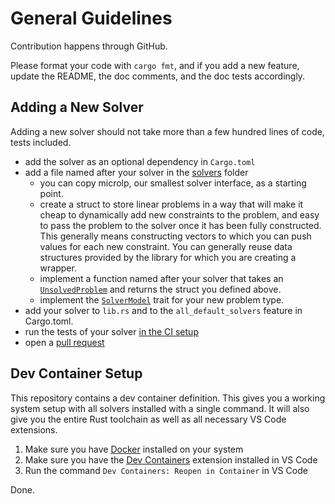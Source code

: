 # General Guidelines

Contribution happens through GitHub.

Please format your code with `cargo fmt`, and if you add a new feature, update the README, the doc comments, and the doc tests accordingly.

## Adding a New Solver

Adding a new solver should not take more than a few hundred lines of code, tests included.

- add the solver as an optional dependency in `Cargo.toml`
- add a file named after your solver in the [solvers](./src/solvers) folder
  - you can copy microlp, our smallest solver interface, as a starting point.
  - create a struct to store linear problems in a way that will make it cheap to dynamically add new constraints to the problem,
    and easy to pass the problem to the solver once it has been fully constructed.
    This generally means constructing vectors to which you can push values for each new constraint.
    You can generally reuse data structures provided by the library for which you are creating a wrapper.
  - implement a function named after your solver that takes an [`UnsolvedProblem`](https://docs.rs/good_lp/latest/good_lp/variable/struct.UnsolvedProblem.html) and returns the struct you defined above.
  - implement the [`SolverModel`](https://docs.rs/good_lp/latest/good_lp/index.html#reexport.SolverModel) trait for your new problem type.
- add your solver to `lib.rs` and to the `all_default_solvers` feature in Cargo.toml.
- run the tests of your solver [in the CI setup](https://github.com/rust-or/good_lp/blob/main/.github/workflows/rust.yml)
- open a [pull request](https://github.com/rust-or/good_lp/pulls)

## Dev Container Setup

This repository contains a dev container definition.
This gives you a working system setup with all solvers installed with a single command.
It will also give you the entire Rust toolchain as well as all necessary VS Code extensions.

1. Make sure you have [Docker](https://docs.docker.com/engine/install/) installed on your system
2. Make sure you have the [Dev Containers](https://marketplace.visualstudio.com/items?itemName=ms-vscode-remote.remote-containers) extension installed in VS Code
3. Run the command `Dev Containers: Reopen in Container` in VS Code

Done.
